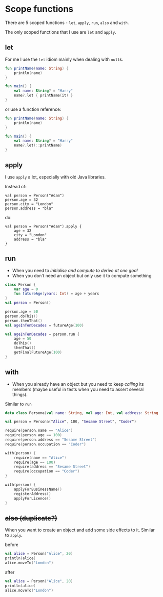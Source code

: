 # Scope functions

There are 5 scoped functions - `let`, `apply`, `run`, `also` and `with`.

The only scoped functions that I use are `let` and `apply`.

## **let**

For me I use the `let` idiom mainly when dealing with `null`s.

```kotlin
fun printName(name: String) {
	println(name)
}

fun main() {
	val name: String? = "Harry"
	name?.let { printName(it) }
}
```

or use a function reference:

```kotlin
fun printName(name: String) {
	println(name)
}

fun main() {
	val name: String? = "Harry"
	name?.let(::printName)
}
```

## **apply**

I use `apply` a lot, especially with old Java libraries.

Instead of:

```kotlin,noplayground
val person = Person("Adam")
person.age = 32
person.city = "London"   
person.address = "bla"  
```

do:

```kotlin,noplayground
val person = Person("Adam").apply {
	age = 32
	city = "London"   
	address = "bla"       
}
```

## **run**

- When you need to *initialise and compute* *to derive at one goal*
- When you don't need an object but only use it to compute something

```kotlin
class Person {
	var age = 0
	fun futureAge(years: Int) = age + years
}
val person = Person()
```

```kotlin
person.age = 50
person.doThis()
person.thenThat()
val ageInTenDecades = futureAge(100)
```

```kotlin
val ageInTenDecades = person.run {
	age = 50
	doThis()
	thenThat()
	getFinalFutureAge(100)
}
```

## **with**

- When you already have an object but you need to keep *calling* its members (maybe useful in tests when you need to assert several things).

Similar to `run`

```kotlin
data class Persona(val name: String, val age: Int, val address: String, val occupation: String)

val person = Persona("Alice", 100, "Sesame Street", "Coder")
```

```kotlin
require(person.name == "Alice")
require(person.age == 100)
require(person.address == "Sesame Street")
require(person.occupation == "Coder")
```

```kotlin
with(person) {
	require(name == "Alice")
	require(age == 100)
	require(address == "Sesame Street")
	require(occupation == "Coder")
}
```

```kotlin
with(person) {
	applyForBusinessName()
	registerAddress()
	applyForLicence()
}
```

## **~~also (duplicate?)~~**

When you want to create an object and add some side effects to it. Similar to `apply`.

before

```kotlin
val alice = Person("Alice", 20)
println(alice)
alice.moveTo("London")
```

after

```kotlin
val alice = Person("Alice", 20)
println(alice)
alice.moveTo("London")
```